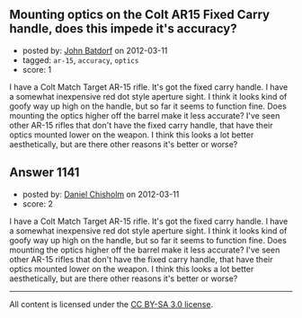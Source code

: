 ## Mounting optics on the Colt AR15 Fixed Carry handle, does this impede it's accuracy?

- posted by: [John Batdorf](https://stackexchange.com/users/-1/112-john-batdorf) on 2012-03-11
- tagged: `ar-15`, `accuracy`, `optics`
- score: 1

I have a Colt Match Target AR-15 rifle. It's got the fixed carry handle. I have a somewhat inexpensive red dot style aperture sight. I think it looks kind of goofy way up high on the handle, but so far it seems to function fine. Does mounting the optics higher off the barrel make it less accurate? I've seen other AR-15 rifles that don't have the fixed carry handle, that have their optics mounted lower on the weapon. I think this looks a lot better aesthetically, but are there other reasons it's better or worse? 


## Answer 1141

- posted by: [Daniel Chisholm](https://stackexchange.com/users/-1/36-daniel-chisholm) on 2012-03-11
- score: 2

I have a Colt Match Target AR-15 rifle. It's got the fixed carry handle. I have a somewhat inexpensive red dot style aperture sight. I think it looks kind of goofy way up high on the handle, but so far it seems to function fine. Does mounting the optics higher off the barrel make it less accurate? I've seen other AR-15 rifles that don't have the fixed carry handle, that have their optics mounted lower on the weapon. I think this looks a lot better aesthetically, but are there other reasons it's better or worse? 



---

All content is licensed under the [CC BY-SA 3.0 license](https://creativecommons.org/licenses/by-sa/3.0/).
